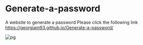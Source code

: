 # Generate-a-password
A website to generate a password 
Please click the following link https://georgiam93.github.io/Generate-a-password/


![pg](https://user-images.githubusercontent.com/105521641/221376696-90de09a6-3fd1-46f6-9747-3af50059e043.jpg)
